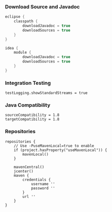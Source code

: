 

### Download Source and Javadoc

```groovy
eclipse {
    classpath {
        downloadJavadoc = true
        downloadSources = true
    }
}

idea {
    module {
        downloadJavadoc = true
        downloadSources = true
    }
}
```

### Integration Testing

```
testLogging.showStandardStreams = true
```

### Java Compatibility

```
sourceCompatibility = 1.8
targetCompatibility = 1.8
```

### Repositories

```
repositories {
    // Use -PuseMavenLocal=true to enable
    if (project.hasProperty("useMavenLocal")) {
        mavenLocal()
    }

    mavenCentral()
    jcenter()
    maven {
        credentials {
            username ''
            password ''
        }
        url ''
    }
}
```